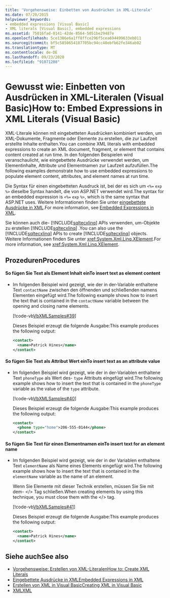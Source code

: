 ```yaml
---
title: 'Vorgehensweise: Einbetten von Ausdrücken in XML-Literale'
ms.date: 07/20/2015
helpviewer_keywords:
- embedded expressions [Visual Basic]
- XML literals [Visual Basic], embedded expressions
ms.assetid: 75016fad-0141-42de-8564-5051be29487e
ms.openlocfilehash: 5ce1386e6a1ff8ffce296f5cea694499633eb011
ms.sourcegitcommit: bf5c5850654187705bc94cc40ebfb62fe346ab02
ms.translationtype: MT
ms.contentlocale: de-DE
ms.lasthandoff: 09/23/2020
ms.locfileid: "91071208"
---
```

# <a name="how-to-embed-expressions-in-xml-literals-visual-basic"></a><span data-ttu-id="0f651-102">Gewusst wie: Einbetten von Ausdrücken in XML-Literalen (Visual Basic)</span><span class="sxs-lookup"><span data-stu-id="0f651-102">How to: Embed Expressions in XML Literals (Visual Basic)</span></span>

<span data-ttu-id="0f651-103">XML-Literale können mit eingebetteten Ausdrücken kombiniert werden, um XML-Dokumente, Fragmente oder Elemente zu erstellen, die zur Laufzeit erstellte Inhalte enthalten.</span><span class="sxs-lookup"><span data-stu-id="0f651-103">You can combine XML literals with embedded expressions to create an XML document, fragment, or element that contains content created at run time.</span></span> <span data-ttu-id="0f651-104">In den folgenden Beispielen wird veranschaulicht, wie eingebettete Ausdrücke verwendet werden, um Elementinhalte, Attribute und Elementnamen zur Laufzeit aufzufüllen.</span><span class="sxs-lookup"><span data-stu-id="0f651-104">The following examples demonstrate how to use embedded expressions to populate element content, attributes, and element names at run time.</span></span>  
  
 <span data-ttu-id="0f651-105">Die Syntax für einen eingebetteten Ausdruck ist, bei der es sich um `<%=` `exp` `%>` dieselbe Syntax handelt, die von ASP.NET verwendet wird.</span><span class="sxs-lookup"><span data-stu-id="0f651-105">The syntax for an embedded expression is `<%=` `exp` `%>`, which is the same syntax that ASP.NET uses.</span></span> <span data-ttu-id="0f651-106">Weitere Informationen finden Sie unter [eingebettete Ausdrücke in XML](embedded-expressions-in-xml.md).</span><span class="sxs-lookup"><span data-stu-id="0f651-106">For more information, see [Embedded Expressions in XML](embedded-expressions-in-xml.md).</span></span>  
  
 <span data-ttu-id="0f651-107">Sie können auch die- [!INCLUDE[sqltecxlinq](~/includes/sqltecxlinq-md.md)] APIs verwenden, um-Objekte zu erstellen [!INCLUDE[sqltecxlinq](~/includes/sqltecxlinq-md.md)] .</span><span class="sxs-lookup"><span data-stu-id="0f651-107">You can also use the [!INCLUDE[sqltecxlinq](~/includes/sqltecxlinq-md.md)] APIs to create [!INCLUDE[sqltecxlinq](~/includes/sqltecxlinq-md.md)] objects.</span></span> <span data-ttu-id="0f651-108">Weitere Informationen finden Sie unter <xref:System.Xml.Linq.XElement>.</span><span class="sxs-lookup"><span data-stu-id="0f651-108">For more information, see <xref:System.Xml.Linq.XElement>.</span></span>  
  
## <a name="procedures"></a><span data-ttu-id="0f651-109">Prozeduren</span><span class="sxs-lookup"><span data-stu-id="0f651-109">Procedures</span></span>  
  
#### <a name="to-insert-text-as-element-content"></a><span data-ttu-id="0f651-110">So fügen Sie Text als Element Inhalt ein</span><span class="sxs-lookup"><span data-stu-id="0f651-110">To insert text as element content</span></span>  
  
- <span data-ttu-id="0f651-111">Im folgenden Beispiel wird gezeigt, wie der in der-Variable enthaltene Text `contactName` zwischen den öffnenden und schließenden namens Elementen eingefügt wird.</span><span class="sxs-lookup"><span data-stu-id="0f651-111">The following example shows how to insert the text that is contained in the `contactName` variable between the opening and closing name elements.</span></span>  
  
     [!code-vb[VbXMLSamples#39](~/samples/snippets/visualbasic/VS_Snippets_VBCSharp/VbXMLSamples/VB/XMLSamples14.vb#39)]  
  
     <span data-ttu-id="0f651-112">Dieses Beispiel erzeugt die folgende Ausgabe:</span><span class="sxs-lookup"><span data-stu-id="0f651-112">This example produces the following output:</span></span>  
  
    ```xml  
    <contact>  
      <name>Patrick Hines</name>  
    </contact>  
    ```  
  
#### <a name="to-insert-text-as-an-attribute-value"></a><span data-ttu-id="0f651-113">So fügen Sie Text als Attribut Wert ein</span><span class="sxs-lookup"><span data-stu-id="0f651-113">To insert text as an attribute value</span></span>  
  
- <span data-ttu-id="0f651-114">Im folgenden Beispiel wird gezeigt, wie der in der-Variablen enthaltene Text `phoneType` als Wert des- `type` Attributs eingefügt wird.</span><span class="sxs-lookup"><span data-stu-id="0f651-114">The following example shows how to insert the text that is contained in the `phoneType` variable as the value of the `type` attribute.</span></span>  
  
     [!code-vb[VbXMLSamples#40](~/samples/snippets/visualbasic/VS_Snippets_VBCSharp/VbXMLSamples/VB/XMLSamples14.vb#40)]  
  
     <span data-ttu-id="0f651-115">Dieses Beispiel erzeugt die folgende Ausgabe:</span><span class="sxs-lookup"><span data-stu-id="0f651-115">This example produces the following output:</span></span>  
  
    ```xml  
    <contact>  
      <phone type="home">206-555-0144</phone>  
    </contact>  
    ```  
  
#### <a name="to-insert-text-for-an-element-name"></a><span data-ttu-id="0f651-116">So fügen Sie Text für einen Elementnamen ein</span><span class="sxs-lookup"><span data-stu-id="0f651-116">To insert text for an element name</span></span>  
  
- <span data-ttu-id="0f651-117">Im folgenden Beispiel wird gezeigt, wie der in der Variablen enthaltene Text `elementName` als Name eines Elements eingefügt wird.</span><span class="sxs-lookup"><span data-stu-id="0f651-117">The following example shows how to insert the text that is contained in the `elementName` variable as the name of an element.</span></span>  
  
     <span data-ttu-id="0f651-118">Wenn Sie Elemente mit dieser Technik erstellen, müssen Sie Sie mit dem- \</> Tag schließen.</span><span class="sxs-lookup"><span data-stu-id="0f651-118">When creating elements by using this technique, you must close them with the \</> tag.</span></span>  
  
     [!code-vb[VbXMLSamples#41](~/samples/snippets/visualbasic/VS_Snippets_VBCSharp/VbXMLSamples/VB/XMLSamples14.vb#41)]  
  
     <span data-ttu-id="0f651-119">Dieses Beispiel erzeugt die folgende Ausgabe:</span><span class="sxs-lookup"><span data-stu-id="0f651-119">This example produces the following output:</span></span>  
  
    ```xml  
    <contact>  
      <name>Patrick Hines</name>  
    </contact>  
    ```  
  
## <a name="see-also"></a><span data-ttu-id="0f651-120">Siehe auch</span><span class="sxs-lookup"><span data-stu-id="0f651-120">See also</span></span>

- [<span data-ttu-id="0f651-121">Vorgehensweise: Erstellen von XML-Literalen</span><span class="sxs-lookup"><span data-stu-id="0f651-121">How to: Create XML Literals</span></span>](how-to-create-xml-literals.md)
- [<span data-ttu-id="0f651-122">Eingebettete Ausdrücke in XML</span><span class="sxs-lookup"><span data-stu-id="0f651-122">Embedded Expressions in XML</span></span>](embedded-expressions-in-xml.md)
- [<span data-ttu-id="0f651-123">Erstellen von XML in Visual Basic</span><span class="sxs-lookup"><span data-stu-id="0f651-123">Creating XML in Visual Basic</span></span>](creating-xml.md)
- [<span data-ttu-id="0f651-124">XML</span><span class="sxs-lookup"><span data-stu-id="0f651-124">XML</span></span>](index.md)
